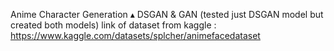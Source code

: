 Anime Character Generation ▴ DSGAN & GAN (tested just DSGAN model but created both models)
link of dataset from kaggle : https://www.kaggle.com/datasets/splcher/animefacedataset
